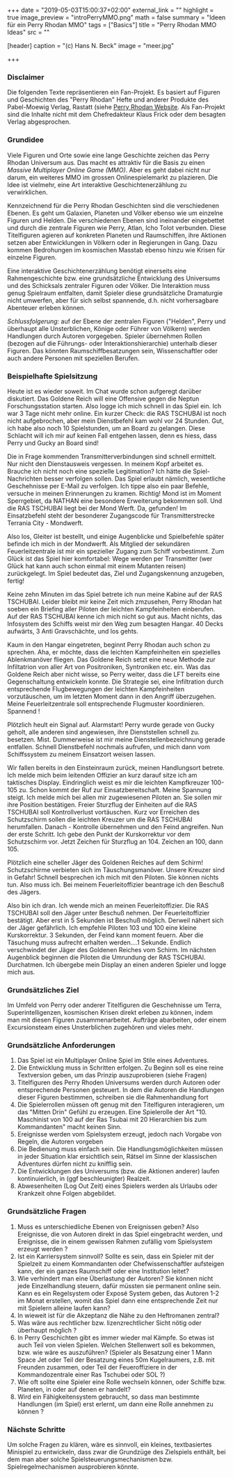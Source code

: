 +++
date = "2019-05-03T15:00:37+02:00"
external_link = ""
highlight = true
image_preview = "introPerryMMO.png"
math = false
summary = "Ideen für ein Perry Rhodan MMO"
tags = ["Basics"]
title = "Perry Rhodan MMO Ideas"
src = ""

[header]
  caption = "(c) Hans N. Beck"
  image = "meer.jpg"

+++

### Disclaimer

Die folgenden Texte repräsentieren ein Fan-Projekt. Es basiert auf Figuren und Geschichten des "Perry Rhodan" Hefte und anderer Produkte des Pabel-Moewig Verlag, Rastatt (siehe [Perry Rhodan Website](https://perry-rhodan.net/). Als Fan-Projekt sind die Inhalte nicht mit dem Chefredakteur Klaus Frick oder dem besagten Verlag abgesprochen.

### Grundidee

Viele Figuren und Orte sowie eine lange Geschichte zeichen das Perry Rhodan Universum aus. Das macht es attraktiv für die Basis zu einen *Massive Multiplayer Online Game (MMO)*. Aber es geht dabei nicht nur darum, ein weiteres MMO im grossen Onlinespielemarkt zu plazieren. Die Idee ist vielmehr, eine Art interaktive Geschichtenerzählung zu verwirklichen.

Kennzeichnend für die Perry Rhodan Geschichten sind die verschiedenen Ebenen. Es geht um Galaxien, Planeten und Völker ebenso wie um einzelne Figuren und Helden. Die verschiedenen Ebenen sind ineinander eingebettet und durch die zentrale Figuren wie Perry, Atlan, Icho Tolot verbunden. Diese Titelfiguren agieren auf konkreten Planeten und Raumschiffen, ihre Aktionen setzen aber Entwicklungen in Völkern oder in Regierungen in Gang. Dazu kommen Bedrohungen im kosmischen Masstab ebenso hinzu wie Krisen für einzelne Figuren.

Eine interaktive Geschichtenerzählung benötigt einerseits eine Rahmengeschichte bzw. eine grundsätzliche Entwicklung des Universums und des Schicksals zentraler Figuren oder Völker. Die Interaktion muss genug Spielraum entfalten, damit Spieler diese grundsätzliche Dramaturgie nicht umwerfen, aber für sich selbst spannende, d.h. nicht vorhersagbare Abenteuer erleben können. 

*Schlussfolgerung:* auf der Ebene der zentralen Figuren ("Helden", Perry und überhaupt alle Unsterblichen, Könige oder Führer von Völkern) werden Handlungen durch Autoren vorgegeben. Spieler übernehmen Rollen (bezogen auf die Führungs- oder Interaktionshierarchie) unterhalb dieser Figuren. Das könnten Raumschiffbesatzungen sein, Wissenschaftler oder auch andere Personen mit speziellen Berufen. 


### Beispielhafte Spielsitzung

Heute ist es wieder soweit. Im Chat wurde schon aufgeregt darüber diskutiert. Das Goldene Reich will eine Offensive gegen die Neptun Forschungsstation starten. Also logge ich mich schnell in das Spiel ein. Ich war 3 Tage nicht mehr online. Ein kurzer Check: die RAS TSCHUBAI ist noch nicht aufgebrochen, aber mein Dienstbefehl kam wohl vor 24 Stunden. Gut, ich habe also noch 10 Spielstunden, um an Board zu gelangen. Diese Schlacht will ich mir auf keinen Fall entgehen lassen, denn es hiess, dass Perry und Gucky an Board sind! 

Die in Frage kommenden Transmitterverbindungen sind schnell ermittelt. Nur nicht den Dienstausweis vergessen. In meinem Kopf arbeitet es. Brauche ich nicht noch eine spezielle Legitimation? Ich hätte die Spiel-Nachrichten besser verfolgen sollen. Das Spiel erlaubt nämlich, wesentliche Geschehnisse per E-Mail zu verfolgen. Ich tippe also ein paar Befehle, versuche in meinen Erinnerungen zu kramen. Richtig! Mond ist im Moment Sperrgebiet,  da NATHAN eine besondere Erweiterung bekommen soll. Und die RAS TSCHUBAI liegt bei der Mond Werft. Da, gefunden! Im Einsatzbefehl steht der besonderer Zugangscode für Transmitterstrecke Terrania City - Mondwerft. 

Also los, Gleiter ist bestellt, und einige Augenblicke und Spielbefehle später befinde ich mich in der Mondwerft. Als Mitglied der sekundären Feuerleitzentrale ist mir ein spezieller Zugang zum Schiff vorbestimmt. Zum Glück ist das Spiel hier komfortabel: Wege werden per Transmitter (wer Glück hat kann auch schon einmal mit einem Mutanten reisen) zurückgelegt. Im Spiel bedeutet das, Ziel und Zugangskennung anzugeben, fertig! 

Keine zehn Minuten im das Spiel betrete ich nun meine Kabine auf der RAS TSCHUBAI. Leider bleibt mir keine Zeit mich zmzusehen, Perry Rhodan hat soeben ein Briefing aller Piloten der leichten Kampfeinheiten einberufen. Auf der RAS TSCHUBAI kenne ich mich nicht so gut aus. Macht nichts, das Infosystem des Schiffs weist mir den Weg zum besagten Hangar. 40 Decks aufwärts, 3 Anti Gravschächte, und los gehts.

Kaum in den Hangar eingetreten, beginnt Perry Rhodan auch schon zu sprechen. Aha, er möchte, dass die leichten Kampfeinheiten ein spezielles Ablenkmanöver fliegen. Das Goldene Reich setzt eine neue Methode zur Infiltatrion von aller Art von Positroniken, Syntroniken etc. ein. Was das Goldene Reich aber nicht wisse, so Perry weiter, dass die LFT bereits eine Gegenschaltung entwickeln konnte. Die Strategie sei, eine Infiltration durch entsprechende Flugbewegungen der leichten Kampfeinheiten vorzutäuschen, um im letzten Moment dann in den Angriff überzugehen. Meine Feuerleitzentrale soll entsprechende Flugmuster koordinieren. Spannend !

Plötzlich heult ein Signal auf. Alarmstart! Perry wurde gerade von Gucky geholt, alle anderen sind angewiesen, ihre Dienststellen schnell zu. besetzen. Mist. Dummerweise ist mir meine Dienstellenbezeichnung gerade entfallen. Schnell Dienstbefehl nochmals aufrufen, und mich dann vom Schiffssystem zu meinem Einsatzort weisen lassen. 

Wir fallen bereits in den Einsteinraum zurück, meinen Handlungsort betrete. Ich melde mich beim leitenden Offizier an kurz darauf sitze ich am taktisches Display. Eindringlich weist es mir die leichten Kampfkreuzer 100-105 zu. Schon kommt der Ruf zur Einsatzbereitschaft. Meine Spannung steigt. Ich melde mich bei allen mir zugewiesenen Piloten an. Sie sollen mir ihre Position bestätigen. Freier Sturzflug der Einheiten auf die RAS TSCHUBAI soll Kontrollverlust vortäuschen. Kurz vor Erreichen des Schutzschirm sollen die leichten Kreuzer um die RAS TSCHUBAI herumfallen. Danach - Kontrolle übernehmen und den Feind angreifen. Nun der erste Schritt. Ich gebe den Punkt der Kurskorrektur vor dem Schutzschirm vor. Jetzt Zeichen für Sturzflug an 104. Zeichen an 100, dann 105. 

Plötzlich eine scheller Jäger des Goldenen Reiches auf dem Schirm! Schutzschirme verbieten sich im Täuschungsmanöver. Unsere Kreuzer sind in Gefahr! Schnell besprechen ich mich mit den Piloten. Sie können nichts tun. Also muss ich. Bei meinem Feuerleitoffizier beantrage ich den Beschuß des Jägers.

 Also bin ich dran. Ich wende mich an meinen Feuerleitoffizier. Die RAS TSCHUBAI soll den Jäger unter Beschuß nehmen. Der Feuerleitoffizier bestätigt. Aber erst in 5 Sekunden ist Beschuß möglich. Derweil nähert sich der Jäger gefährlich. Ich empfehle Piloten 103 und 100 eine kleine Kurskorrektur. 3 Sekunden, der Feind kann moment feuern. Aber die Täsuchung muss aufrecht erhalten werden....1 Sekunde. Endlich verschwindet der Jäger des Goldenen Reiches vom Schirm. Im nächsten Augenblick beginnen die Piloten die Umrundung der RAS TSCHUBAI. Durchatmen. Ich übergebe mein Display an einen anderen Spieler und logge mich aus. 



### Grundsätzliches Ziel

Im Umfeld von Perry oder anderer Titelfiguren die Geschehnisse um Terra, Superintelligenzen, kosmischen Krisen direkt erleben zu können, indem man mit diesen Figuren zusammenarbeitet. Aufträge abarbeiten, oder einem Excursionsteam eines Unsterblichen zugehören und vieles mehr.

### Grundsätzliche Anforderungen

1.  Das Spiel ist ein Multiplayer Online Spiel im Stile eines Adventures. 
2.  Die Entwicklung muss in Schritten erfolgen. Zu Beginn soll es eine reine Textversion geben, um das Prinzip auszuprobieren (siehe Fragen)
3. Titelfiguren des Perry Rhoden Universums werden durch Autoren oder entsprechende Personen gesteuert. In dem die Autoren die Handlungen dieser Figuren bestimmen, schreiben sie die Rahmenhandlung fort
4.  Die Spielerrollen müssen oft genug mit den Titelfiguren interagieren, um das "Mitten Drin" Gefühl zu erzeugen. Eine Spielerolle der Art "10. Maschinist von 100 auf der Ras Tsubai mit 20 Hierarchien bis zum Kommandanten" macht keinen Sinn. 
5.  Ereignisse werden vom Spielsystem erzeugt, jedoch nach Vorgabe von Regeln, die Autoren vorgeben
6.  Die Bedienung muss einfach sein. Die Handlungsmöglichkeiten müssen in jeder Situation klar ersichtlich sein, Rätsel im Sinne der klassischen Adventures dürfen nicht zu knifflig sein.
7. Die Entwicklungen des Universums (bzw. die Aktionen anderer) laufen kontinuierlich, in (ggf beschleunigter) Realzeit. 
8. Abwesenheiten (Log Out Zeit) eines Spielers werden als Urlaubs oder Krankzeit ohne Folgen abgebildet.


### Grundsätzliche Fragen

1.  Muss es unterschiedliche Ebenen von Ereignissen geben? Also Ereignisse, die von Autoren direkt in das Spiel eingebracht werden, und Ereignisse, die in einem gewissen Rahmen zufällig vom Spielsystem erzeugt werden ?
2.  Ist ein Karriersystem sinnvoll? Sollte es sein, dass ein Spieler mit der Spielzeit zu einem Kommandanten oder Chefwissenschaftler aufsteigen kann, der ein ganzes Raumschiff oder eine Institution leitet? 
3.  Wie verhindert man eine Überlastung der Autoren? Sie können nicht jede Einzelhandlung steuern, dafür müssten sie permanent online sein. Kann es ein Regelsystem oder Exposé System geben, das Autoren 1-2 im Monat erstellen, womit das Spiel dann eine entsprechende Zeit nur mit Spielern alleine laufen kann?
4.  In wieweit ist für die Akzeptanz die Nähe zu den Heftromanen zentral? 
5.  Was wäre aus rechtlicher bzw. lizenzrechtlicher Sicht nötig oder überhaupt möglich ?
6.  In Perry Geschichten gibt es immer wieder mal Kämpfe. So etwas ist auch Teil von vielen Spielen. Welchen Stellenwert soll es bekommen, bzw. wie wäre es auszuführen? (Spieler als Besatzung einer 1 Mann Space Jet oder Teil der Besatzung eines 50m Kugelraumers, z.B. mit Freunden zusammen, oder Teil der Feueroffiziere in der Kommandozentrale einer Ras Tschubei oder SOL ?)
7. Wie oft sollte eine Spieler eine Rolle wechseln können, oder Schiffe bzw. Planeten, in oder auf denen er handelt?
8. Wird ein Fähigkeitensystem gebraucht, so dass man bestimmte Handlungen (im Spiel) erst erlernt, um dann eine Rolle annehmen zu können ?

### Nächste Schritte

Um solche Fragen zu klären, wäre es sinnvoll, ein kleines, textbasiertes Minispiel zu entwickeln, dass zwar die Grundzüge des Zielspiels enthält, bei dem man aber solche Spielsteuerungsmechanismen bzw. Spielregelmechanismen ausprobieren könnte.